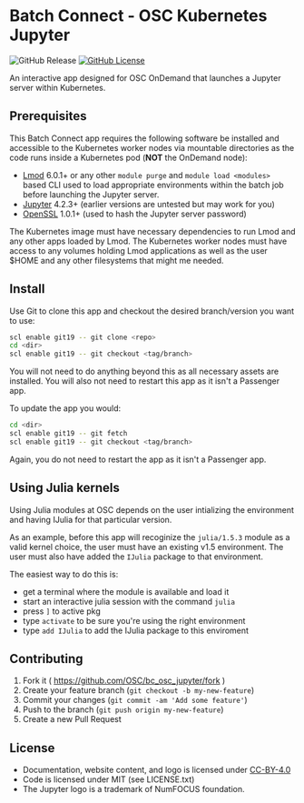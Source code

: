 # Batch Connect - OSC Kubernetes Jupyter

![GitHub Release](https://img.shields.io/github/release/osc/bc_osc_k8s_jupyter.svg)
[![GitHub License](https://img.shields.io/badge/license-MIT-green.svg)](https://opensource.org/licenses/MIT)

An interactive app designed for OSC OnDemand that launches a Jupyter
server within Kubernetes.

## Prerequisites

This Batch Connect app requires the following software be installed and accessible to the Kubernetes worker nodes via mountable directories as the code runs inside a Kubernetes pod (**NOT** the
OnDemand node):

- [Lmod] 6.0.1+ or any other `module purge` and `module load <modules>` based
  CLI used to load appropriate environments within the batch job before
  launching the Jupyter server.
- [Jupyter] 4.2.3+ (earlier versions are untested but may work for
  you)
- [OpenSSL] 1.0.1+ (used to hash the Jupyter server password)

[Jupyter]: https://jupyter.org/
[OpenSSL]: https://www.openssl.org/
[Lmod]: https://www.tacc.utexas.edu/research-development/tacc-projects/lmod

The Kubernetes image must have necessary dependencies to run Lmod and any other apps loaded by Lmod. The Kubernetes worker nodes must have access to any volumes holding Lmod applications as well as the user $HOME and any other filesystems that might me needed.

## Install

Use Git to clone this app and checkout the desired branch/version you want to
use:

```sh
scl enable git19 -- git clone <repo>
cd <dir>
scl enable git19 -- git checkout <tag/branch>
```

You will not need to do anything beyond this as all necessary assets are
installed. You will also not need to restart this app as it isn't a Passenger
app.

To update the app you would:

```sh
cd <dir>
scl enable git19 -- git fetch
scl enable git19 -- git checkout <tag/branch>
```

Again, you do not need to restart the app as it isn't a Passenger app.

## Using Julia kernels

Using Julia modules at OSC depends on the user intializing the environment and having
IJulia for that particular version.

As an example, before this app will recoginize the `julia/1.5.3` module as a valid
kernel choice, the user must have an existing v1.5 environment. The user
must also have added the `IJulia` package to that environment.

The easiest way to do this is:
* get a terminal where the module is available and load it
* start an interactive julia session with the command `julia`
* press `]` to active pkg
* type `activate` to be sure you're using the right environment
* type `add IJulia` to add the IJulia package to this enviroment

## Contributing

1. Fork it ( https://github.com/OSC/bc_osc_jupyter/fork )
2. Create your feature branch (`git checkout -b my-new-feature`)
3. Commit your changes (`git commit -am 'Add some feature'`)
4. Push to the branch (`git push origin my-new-feature`)
5. Create a new Pull Request

## License

* Documentation, website content, and logo is licensed under
  [CC-BY-4.0](https://creativecommons.org/licenses/by/4.0/)
* Code is licensed under MIT (see LICENSE.txt)
* The Jupyter logo is a trademark of NumFOCUS foundation.

